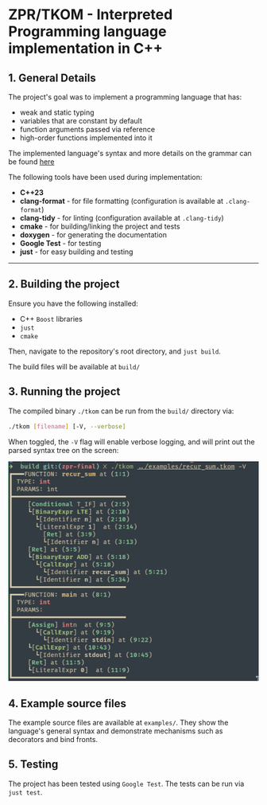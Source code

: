 # ZPR/TKOM - Interpreted Programming language implementation in C++

## 1. General Details

The project's goal was to implement a programming language that has:
* weak and static typing
* variables that are constant by default
* function arguments passed via reference
* high-order functions implemented into it

The implemented language's syntax and more details on the grammar can be found [here](../TKOM/dokumentacja-koncowa.md)

The following tools have been used during implementation:
* **C++23**
* **clang-format** - for file formatting (configuration is available at `.clang-format`)
* **clang-tidy** - for linting (configuration available at `.clang-tidy`)
* **cmake** - for building/linking the project and tests
* **doxygen** - for generating the documentation
* **Google Test** - for testing
* **just** - for easy building and testing

***

## 2. Building the project

Ensure you have the following installed:
* C++ `Boost` libraries
* `just`
* `cmake`

Then, navigate to the repository's root directory, and `just build`.

The build files will be available at `build/`

## 3. Running the project

The compiled binary `./tkom` can be run from the `build/` directory via:

```sh
./tkom [filename] [-V, --verbose]
```

When toggled, the `-V` flag will enable verbose logging, and will print out the parsed syntax tree on the screen:

![](img/2025-05-31-20-25-35.png)

## 4. Example source files

The example source files are available at `examples/`. They show the language's general syntax and demonstrate mechanisms such as decorators and bind fronts.

## 5. Testing

The project has been tested using `Google Test`. The tests can be run via `just test`.


